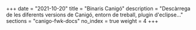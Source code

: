 +++
date        = "2021-10-20"
title       = "Binaris Canigó"
description = "Descàrrega de les diferents versions de Canigó, entorn de treball, plugin d'eclipse..."
sections    = "canigo-fwk-docs"
no_index 	= true
weight 		= 4
+++

 
